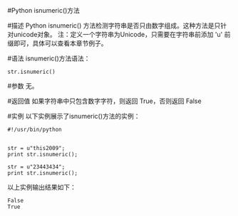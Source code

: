 #Python isnumeric()方法


#描述
Python isnumeric() 方法检测字符串是否只由数字组成。这种方法是只针对unicode对象。
注：定义一个字符串为Unicode，只需要在字符串前添加 'u' 前缀即可，具体可以查看本章节例子。

#语法
isnumeric()方法语法：

```
str.isnumeric()
```

#参数
无。

#返回值
如果字符串中只包含数字字符，则返回 True，否则返回 False

#实例
以下实例展示了isnumeric()方法的实例：

```
#!/usr/bin/python


str = u"this2009";  
print str.isnumeric();

str = u"23443434";
print str.isnumeric();
```

以上实例输出结果如下：

```
False
True
```